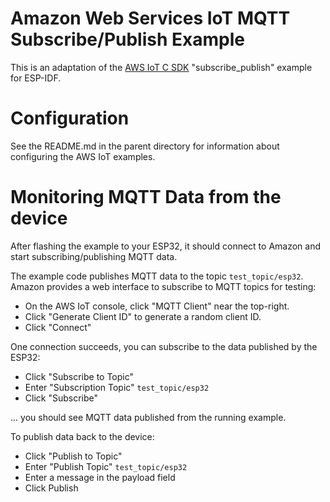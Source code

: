 # Amazon Web Services IoT MQTT Subscribe/Publish Example

This is an adaptation of the [AWS IoT C SDK](https://github.com/aws/aws-iot-device-sdk-embedded-C) "subscribe_publish" example for ESP-IDF.

# Configuration

See the README.md in the parent directory for information about configuring the AWS IoT examples.

# Monitoring MQTT Data from the device

After flashing the example to your ESP32, it should connect to Amazon and start subscribing/publishing MQTT data.

The example code publishes MQTT data to the topic `test_topic/esp32`. Amazon provides a web interface to subscribe to MQTT topics for testing:

* On the AWS IoT console, click "MQTT Client" near the top-right.
* Click "Generate Client ID" to generate a random client ID.
* Click "Connect"

One connection succeeds, you can subscribe to the data published by the ESP32:

* Click "Subscribe to Topic"
* Enter "Subscription Topic" `test_topic/esp32`
* Click "Subscribe"

... you should see MQTT data published from the running example.

To publish data back to the device:

* Click "Publish to Topic"
* Enter "Publish Topic" `test_topic/esp32`
* Enter a message in the payload field
* Click Publish
